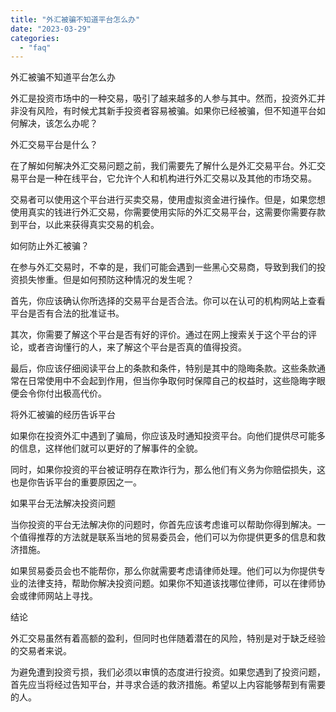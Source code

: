 ```yaml
---
title: "外汇被骗不知道平台怎么办"
date: "2023-03-29"
categories: 
  - "faq"
---
```


外汇被骗不知道平台怎么办

外汇是投资市场中的一种交易，吸引了越来越多的人参与其中。然而，投资外汇并非没有风险，有时候尤其新手投资者容易被骗。如果你已经被骗，但不知道平台如何解决，该怎么办呢？

外汇交易平台是什么？

在了解如何解决外汇交易问题之前，我们需要先了解什么是外汇交易平台。外汇交易平台是一种在线平台，它允许个人和机构进行外汇交易以及其他的市场交易。

交易者可以使用这个平台进行买卖交易，使用虚拟资金进行操作。但是，如果您想使用真实的钱进行外汇交易，你需要使用实际的外汇交易平台，这需要你需要存款到平台，以此来获得真实交易的机会。

如何防止外汇被骗？

在参与外汇交易时，不幸的是，我们可能会遇到一些黑心交易商，导致到我们的投资损失惨重。但是如何预防这种情况的发生呢？

首先，你应该确认你所选择的交易平台是否合法。你可以在认可的机构网站上查看平台是否有合法的批准证书。

其次，你需要了解这个平台是否有好的评价。通过在网上搜索关于这个平台的评论，或者咨询懂行的人，来了解这个平台是否真的值得投资。

最后，你应该仔细阅读平台上的条款和条件，特别是其中的隐晦条款。这些条款通常在日常使用中不会起到作用，但当你争取何时保障自己的权益时，这些隐晦字眼便会令你付出极高代价。

将外汇被骗的经历告诉平台

如果你在投资外汇中遇到了骗局，你应该及时通知投资平台。向他们提供尽可能多的信息，这样他们就可以更好的了解事件的全貌。

同时，如果你投资的平台被证明存在欺诈行为，那么他们有义务为你赔偿损失，这也是你告诉平台的重要原因之一。

如果平台无法解决投资问题

当你投资的平台无法解决你的问题时，你首先应该考虑谁可以帮助你得到解决。一个值得推荐的方法就是联系当地的贸易委员会，他们可以为你提供更多的信息和救济措施。

如果贸易委员会也不能帮你，那么你就需要考虑请律师处理。他们可以为你提供专业的法律支持，帮助你解决投资问题。如果你不知道该找哪位律师，可以在律师协会或律师网站上寻找。

结论

外汇交易虽然有着高额的盈利，但同时也伴随着潜在的风险，特别是对于缺乏经验的交易者来说。

为避免遭到投资亏损，我们必须以审慎的态度进行投资。如果您遇到了投资问题，首先应当将经过告知平台，并寻求合适的救济措施。希望以上内容能够帮到有需要的人。
